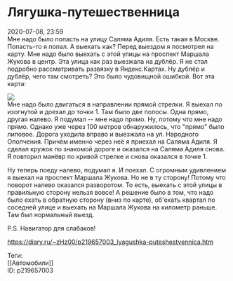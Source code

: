 Лягушка-путешественница
========================

   
 2020-07-08, 23:59   
  Мне надо было попасть на улицу Саляма Адиля. Есть такая в Москве. Попасть-то я попал. А выехать как? Перед выездом я посмотрел на карту. Мне надо было выехать с этой улицы на проспект Маршала Жукова в центр. Эта улица как раз выезжала на дублёр. Я не стал подробно рассматривать развязку в Яндекс.Картах. Ну дублёр и дублёр, чего там смотреть? Это было чудовищной ошибкой. Вот эта карта:   
   
   [![](https://i.imgur.com/2LJod5fl.png)](https://i.imgur.com/2LJod5f.png)     
 Мне надо было двигаться в направлении прямой стрелки. Я выехал по изогнутой и доехал до точки 1. Там было две полосы. Одна прямо, другая налево. Я подумал -- мне надо прямо. Ну, потому что мне надо прямо. Однако уже через 100 метров обнаружилось, что "прямо" было липовое. Дорога уходила вправо и выезжала на ул. Народного Ополчения. Причём именно через неё я приехал на Саляма Адиля. Я сделал кружок по знакомой дороге и оказался на Саляма Адиля снова. Я повторил манёвр по кривой стрелке и снова оказался в точке 1.   
   
 Ну теперь поеду налево, подумал я. И поехал. С огромным удивлением я выехал на проспект Маршала Жукова. Но не в ту сторону! Потому что поворот налево оказался разворотом. То есть, выехать с этой улицы в правильную сторону нельзя вовсе! А решение было в том, что надо было ехать в обратную сторону (вниз по карте), об'ехать квартал по соседней улице и выехать на Маршала Жукова на километр раньше. Там был нормальный выезд.   
   
 P.S. Навигатор для слабаков!   
    
 <https://diary.ru/~zHz00/p219657003_lyagushka-puteshestvennica.htm>   
   
 Теги:   
 [[Автомобили]]   
 ID: p219657003